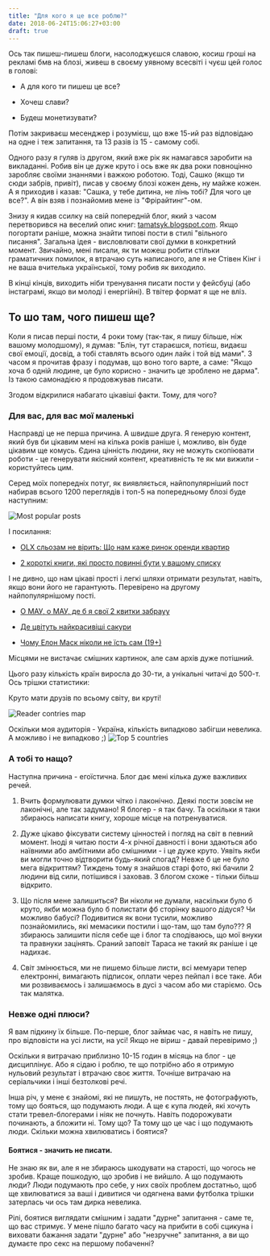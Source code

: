 ```yaml
---
title: "Для кого я це все роблю?"
date: 2018-06-24T15:06:27+03:00
draft: true
---
```


Ось так пишеш-пишеш блоги, насолоджуєшся славою, косиш гроші на рекламі бмв на блозі, живеш в своєму уявному всесвіті і чуєш цей голос в голові: 

- А для кого ти пишеш це все?

- Хочеш слави?

- Будеш монетизувати?

Потім закриваєш месенджер і розумієш, що вже 15-ий раз відповідаю на одне і теж запитання, та 13 разів із 15 - самому собі.

Одного разу я гуляв із другом, який вже рік як намагався заробити на викладанні. Робив він це дуже круто і ось вже як два роки повноцінно заробляє своїми знаннями і важкою роботою. Тоді, Сашко (якщо ти сюди забрів, привіт), писав у своєму блозі кожен день, ну майже кожен. А я приходив і казав: "Сашка, у тебе дитина, не лінь тобі? Для чого це все?". А він взяв і  познайомив мене із "Фрірайтинг"-ом.

Знизу я кидав ссилку на cвій попередній блог, який з часом перетворився на веселий опис книг: [tamatsyk.blogspot.com](https://tamatsyk.blogspot.com/). Якщо погортати раніше, можна знайти типові пости в стилі "вільного писання". Загальна ідея - висловлювати свої думки в конкретний момент. Звичайно, мені писали, як ти можеш робити стільки граматичних помилок, я втрачаю суть написаного, але я не Стівен Кінг і не ваша вчителька української, тому робив як виходило. 


В кінці кінців, виходить ніби тренування писати пости у фейсбуці (або інстаграмі, якщо ви молоді і енергійні). В твітер формат я ще не вліз.

## То шо там, чого пишеш ще?

Коли я писав перші пости, 4 роки тому (так-так, я пишу більше, ніж вашому молодшому), я думав: "Блін, тут стараєшся, потієш, видаєш свої емоції, досвід, а тобі ставлять всього один лайк і той від мами". З часом я прочитав фразу і подумав, що воно того варте, а саме: "Якщо хоча б одній людине, це було корисно - значить це зроблено не дарма". Із такою самонадією я продовжував писати.

Згодом відкрилися набагато цікавіші факти. Тому, для чого?

### Для вас, для вас мої маленькі

Насправді це не перша причина. А швидше друга. Я генерую контент, який був би цікавим мені на кілька років раніше і, можливо, він буде цікавим ще комусь. Єдина цінність людини, яку не можуть скопіювати роботи - це генерувати якісний контент, креативність те як ми вижили - користуйтесь цим.

Серед моїх попередніх потуг, як виявляється, найпопулярніший пост набирав всього 1200 переглядів і топ-5 на попередньому блозі буде наступним:

![Most popular posts](https://s26.postimg.cc/4yw3bch61/Screenshot_from_2018-06-24_15-31-25.png)

І посилання:

- [OLX сльозам не вірить: Що нам каже ринок оренди квартир](http://tamatsyk.blogspot.com/2016/10/olx.html) 

- [2 короткі книги, які просто повинні бути у вашому списку](http://tamatsyk.blogspot.com/2016/06/2.html)

І не дивно, що нам цікаві прості і легкі шляхи отримати результат, навіть, якщо вони його не гарантують. Перевірено на другому найпопулярнішому пості.

- [О МАУ, о МАУ, де б я свої 2 квитки забрауу](http://tamatsyk.blogspot.com/2017/10/2.html)

- [Де цвітуть найкрасивіші сакури](http://tamatsyk.blogspot.com/2017/10/blog-post.html)

- [Чому Елон Маск ніколи не їсть сам (19+)](http://tamatsyk.blogspot.com/2016/10/19.html)

Місцями не вистачає смішних картинок, але сам архів дуже потішний.

Цього разу кількість країн виросла до 30-ти, а унікальні читачі до 500-т. Ось трішки статистики:

Круто мати друзів по всьому світу, ви круті!

![Reader contries map](https://s26.postimg.cc/hqa9hv6dl/Screenshot_from_2018-06-24_15-37-20.png)

Оскільки моя аудиторія - Україна, кількість випадково забігши невелика. А можливо і не випадково ;)
![Top 5 countries](https://s26.postimg.cc/ye1rkctfd/Screenshot_from_2018-06-24_15-37-27.png)

### А тобі то нащо?

Наступна причина - егоїстична. Блог дає мені кілька дуже важливих речей.

1. Вчить формулювати думки чітко і лаконічно. Деякі пости зовсім не лаконічні, але так задумано! Я блогер - я так бачу. Та оскільки я таки збираюсь написати книгу, хороше місце на потренуватися.

2. Дуже цікаво фіксувати систему цінностей і погляд на світ в певний момент. Іноді я читаю пости 4-х річної давності і вони здаються або наївними або амбітними або смішними - і це дуже круто. Уявіть якби ви могли точно відтворити будь-який спогад? Невже б це не було мега відкриттям? Тиждень тому я знайшов старі фото, які бачили 2 людини від сили, потішився і заховав. З блогом схоже - тільки більш відкрито.

3. Що після мене залишиться? Ви ніколи не думали, наскільки було б круто, якби можна було б полистати фб сторінку вашого дідуся? Чи можливо бабусі? Подивитися як вони тусили, можливо познайомились, які мемасики постили і що-там, що там було???
Я збираюсь залишити після себе ще і блог та сподіваюсь, що мої внуки та правнуки зацінять. Сраний заповіт Тараса не такий як раніше і це надихає.

4. Світ змінюється, ми не пишемо більше листи, всі мемуари тепер електронні, вимагають підписок, оплати через пейпал і все таке. Аби ми розвиваємось і залишаємось в дусі з часом або ми старіємо. Ось так малятка.


### Невже одні плюси?

Я вам підкину їх більше. По-перше, блог займає час, я навіть не пишу, про відповісти на усі листи, на усі! Якщо не віриш - давай перевіримо ;)

Оскільки я витрачаю приблизно 10-15 годин в місяць на блог - це дисциплінує. Або я сідаю і роблю, те що потрібно або я отримую нульовий результат і втрачаю своє життя. Точніше витрачаю на серіальчики і інші безтолкові речі.


Інша річ, у мене є знайомі, які не пишуть, не постять, не фотографують, тому що бояться, що подумають люди. А ще є купа людей, які хочуть стати тревел-блогерами і ніяк не почнуть. Навіть подорожувати починають, а бложити ні. Тому що? Та тому що це час і що подумають люди. Скільки можна хвилюватись і боятися?

#### Боятися - значить не писати. 

Не знаю як ви, але я не збираюсь шкодувати на старості, що чогось не зробив. Краще пошкодую, що зробив і не вийшло. А що подумають люди? Люди подумають про себе, у них своїх проблем достатньо, щоб ще хвилюватися за ваші і дивитися чи одягнена вами футболка трішки затерлась чи ось там дирка невелика. 

Рілі, боятися виглядати смішним і задати "дурне" запитання - саме те, що вас стримує. У мене пішло багато часу на прибити в собі сцикуна і виховати бажання задати "дурне" або "незручне" запитання, а ви що думаєте про секс на першому побаченні?  

